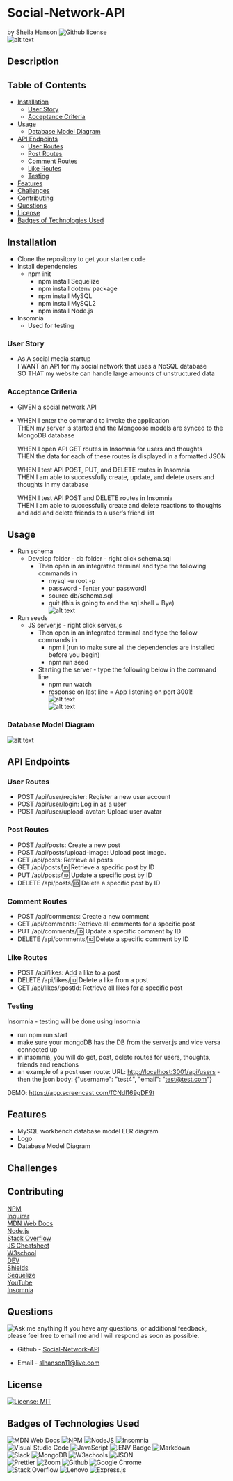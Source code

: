 # Social-Network-API <!-- omit from toc -->
by Sheila Hanson ![Github license](https://img.shields.io/badge/license-MIT-blue.svg)  
![alt text](assets/img/Logo.png)  
## Description <!-- omit from toc -->


## Table of Contents <!-- omit from toc -->
  
- [Installation](#installation)
  - [User Story](#user-story)
  - [Acceptance Criteria](#acceptance-criteria)
- [Usage](#usage)
  - [Database Model Diagram](#database-model-diagram)
- [API Endpoints](#api-endpoints)
  - [User Routes](#user-routes)
  - [Post Routes](#post-routes)
  - [Comment Routes](#comment-routes)
  - [Like Routes](#like-routes)
  - [Testing](#testing)
- [Features](#features)
- [Challenges](#challenges)
- [Contributing](#contributing)
- [Questions](#questions)
- [License](#license)
- [Badges of Technologies Used](#badges-of-technologies-used)
    

## Installation
- Clone the repository to get your starter code  
- Install dependencies
  - npm init  
    - npm install Sequelize  
    - npm install dotenv package  
    -  npm install MySQL  
    -  npm install MySQL2  
    -  npm install Node.js  
 - Insomnia
   - Used for testing
  
  ### User Story  
*  As A social media startup  
    I WANT an API for my social network that uses a NoSQL database  
    SO THAT my website can handle large amounts of unstructured data      
  ### Acceptance Criteria
*  GIVEN a social network API  
*  
    WHEN I enter the command to invoke the application  
    THEN my server is started and the Mongoose models are synced to the MongoDB database  

    WHEN I open API GET routes in Insomnia for users and thoughts  
    THEN the data for each of these routes is displayed in a formatted JSON  

    WHEN I test API POST, PUT, and DELETE routes in Insomnia  
    THEN I am able to successfully create, update, and delete users and thoughts in my database  

    WHEN I test API POST and DELETE routes in Insomnia  
    THEN I am able to successfully create and delete reactions to thoughts and add and delete friends to a user’s friend list  

      
## Usage 
- Run schema
  -  Develop folder - db folder - right click schema.sql 
      -  Then open in an integrated terminal and type the following commands in  
           -  mysql -u root -p  
           -  password - [enter your password]  
           -  source db/schema.sql  
           -  quit (this is going to end the sql shell = Bye)  
   ![alt text](assets/img/mysqlstartup.png)
- Run seeds
  - JS server.js - right click server.js
      - Then open in an integrated terminal and type the follow commands in  
          - npm i (run to make sure all the dependencies are installed before you begin)
          - npm run seed  
      - Starting the server - type the following below in the command line
          - npm run watch  
           - response on last line = App listening on port 3001!  
  ![alt text](assets/img/npmi.png)  
![alt text](assets/img/npmrunwatch.png)

 ### Database Model Diagram  
![alt text](<assets/img/EER Diagram.png>) 

## API Endpoints  
  ### User Routes  
  - POST /api/user/register: Register a new user account   
  - POST /api/user/login: Log in as a user  
  - POST /api/user/upload-avatar: Upload user avatar  
  ### Post Routes  
  - POST /api/posts: Create a new post  
  - POST /api/posts/upload-image: Upload post image.  
  - GET /api/posts: Retrieve all posts  
  - GET /api/posts/:id: Retrieve a specific post by ID  
  - PUT /api/posts/:id: Update a specific post by ID  
  - DELETE /api/posts/:id: Delete a specific post by ID  
  ### Comment Routes  
  - POST /api/comments: Create a new comment  
  - GET /api/comments: Retrieve all comments for a specific post  
  - PUT /api/comments/:id: Update a specific comment by ID  
  - DELETE /api/comments/:id: Delete a specific comment by ID  
  ### Like Routes  
  - POST /api/likes: Add a like to a post  
  - DELETE /api/likes/:id: Delete a like from a post  
  - GET /api/likes/:postId: Retrieve all likes for a specific post  
  
### Testing 
Insomnia - testing will be done using Insomnia
  - run npm run start
  - make sure your mongoDB has the DB from the server.js and vice versa connected up
  - in insomnia, you will do get, post, delete routes for users, thoughts, friends and reactions
  - an example of a post user route: URL: [http://localhost:3001/api/users](http://localhost:3001/api/users) - then the json body: {"username": "test4", "email":  "test@test.com"}

 
  
  DEMO: https://app.screencast.com/fCNdl169gDF9t

## Features
- MySQL workbench database model EER diagram  
- Logo  
- Database Model Diagram  

## Challenges  
 


## Contributing
[NPM](https://www.npmjs.com/package/inquirer/v/8.2.4?activeTab=readme#installation)  
[Inquirer](https://www.npmjs.com/package/inquirer/v/8.2.4)  
[MDN Web Docs](https://developer.mozilla.org/en-US/docs/Web)  
[Node.js](https://nodejs.org/docs/latest/api/)  
[Stack Overflow](https://stackoverflow.com/?newreg=67d94556b887449fa2885dadf54a5439)  
[JS Cheatsheet](https://htmlcheatsheet.com/js/)  
[W3school](https://www.w3schools.com/)  
[DEV](https://dev.to/envoy_/150-badges-for-github-pnk#contact)  
[Shields](https://shields.io/)  
[Sequelize](https://sequelize.org/docs/v6/getting-started/)  
[YouTube](https://youtube.com)  
[Insomnia](https://insomnia.rest)

## Questions
![Ask me anything](https://img.shields.io/badge/Ask%20me-anything-1abc9c.svg)
If you have any questions, or additional feedback, please feel free to email me and I will respond as soon as possible.
    
* Github -
[Social-Network-API](https://github.com/Sheila-Ha/Social-Network-API.git)

* Email -
slhanson11@live.com

## License 

[![License: MIT](https://img.shields.io/badge/License-MIT-yellow.svg)](https://opensource.org/licenses/MIT)



## Badges of Technologies Used
![MDN Web Docs](https://img.shields.io/badge/MDN_Web_Docs-black?style=for-the-badge&logo=mdnwebdocs&logoColor=white)  ![NPM](https://img.shields.io/badge/NPM-%23CB3837.svg?style=for-the-badge&logo=npm&logoColor=white)
![NodeJS](https://img.shields.io/badge/node.js-6DA55F?style=for-the-badge&logo=node.js&logoColor=white) ![Insomnia](https://img.shields.io/badge/Insomnia-black?logo=insomnia&logoColor=5849BE)    
![Visual Studio Code](https://img.shields.io/badge/Visual%20Studio%20Code-0078d7.svg?style=for-the-badge&logo=visual-studio-code&logoColor=white)
![JavaScript](https://img.shields.io/badge/javascript-%23323330.svg?style=for-the-badge&logo=javascript&logoColor=%23F7DF1E)  ![.ENV Badge](https://img.shields.io/badge/.ENV-ECD53F?logo=dotenv&logoColor=000&style=flat-square) 
![Markdown](https://img.shields.io/badge/markdown-%23000000.svg?style=for-the-badge&logo=markdown&logoColor=white)   
![Slack](https://img.shields.io/badge/Slack-4A154B?style=for-the-badge&logo=slack&logoColor=white)  ![MongoDB](https://img.shields.io/badge/MongoDB-%234ea94b.svg?logo=mongodb&logoColor=white)  ![W3schools](https://img.shields.io/badge/W3Schools-04AA6D?style=for-the-badge&logo=W3Schools&logoColor=white) ![JSON](https://img.shields.io/badge/json-5E5C5C?style=for-the-badge&logo=json&logoColor=red)  
![Prettier](https://img.shields.io/badge/prettier-1A2C34?style=for-the-badge&logo=prettier&logoColor=F7BA3E) ![Zoom](https://img.shields.io/badge/Zoom-2D8CFF?style=for-the-badge&logo=zoom&logoColor=white) ![Github](https://img.shields.io/badge/GitHub-100000?style=for-the-badge&logo=github&logoColor=white)  ![Google Chrome](https://img.shields.io/badge/Google_chrome-4285F4?style=for-the-badge&logo=Google-chrome&logoColor=white)  
![Stack Overflow](https://img.shields.io/badge/Stack_Overflow-FE7A16?style=for-the-badge&logo=stack-overflow&logoColor=white)  ![Lenovo](https://img.shields.io/badge/lenovo%20laptop-E2231A?style=for-the-badge&logo=lenovo&logoColor=white)  ![Express.js](https://img.shields.io/badge/express.js-%23404d59.svg?logo=express&logoColor=%2361DAFB)

